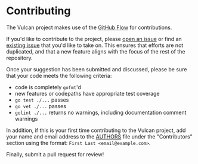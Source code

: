Contributing
============

The Vulcan project makes use of the [GitHub Flow](https://guides.github.com/introduction/flow/)
for contributions.

If you'd like to contribute to the project, please
[open an issue](https://github.com/digitalocean/vulcan/issues/new) or find an
[existing issue](https://github.com/digitalocean/vulcan/issues) that you'd like
to take on.  This ensures that efforts are not duplicated, and that a new feature
aligns with the focus of the rest of the repository.

Once your suggestion has been submitted and discussed, please be sure that your
code meets the following criteria:
  - code is completely `gofmt`'d
  - new features or codepaths have appropriate test coverage
  - `go test ./...` passes
  - `go vet ./...` passes
  - `golint ./...` returns no warnings, including documentation comment warnings

In addition, if this is your first time contributing to the Vulcan project,
add your name and email address to the
[AUTHORS](https://github.com/digitalocean/vulcan/blob/master/AUTHORS) file
under the "Contributors" section using the format:
`First Last <email@example.com>`.

Finally, submit a pull request for review!
